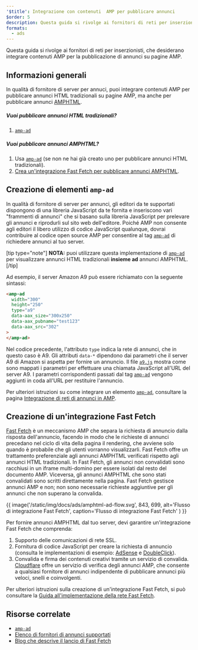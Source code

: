 ```yaml
---
'$title': Integrazione con contenuti  AMP per pubblicare annunci
$order: 5
description: Questa guida si rivolge ai fornitori di reti per inserzionisti, che desiderano integrare contenuti AMP per la pubblicazione di annunci su pagine AMP.
formats:
  - ads
---
```


Questa guida si rivolge ai fornitori di reti per inserzionisti, che desiderano integrare contenuti AMP per la pubblicazione di annunci su pagine AMP.

## Informazioni generali

In qualità di fornitore di server per annuci, puoi integrare contenuti AMP per pubblicare annunci HTML tradizionali su pagine AMP, ma anche per pubblicare annunci [AMPHTML](../../../documentation/guides-and-tutorials/learn/intro-to-amphtml-ads.md).

##### Vuoi pubblicare annunci HTML tradizionali?

1. [`amp-ad`](../../../documentation/components/reference/amp-ad.md)

##### Vuoi pubblicare annunci AMPHTML?

1. Usa [`amp-ad`](../../../documentation/components/reference/amp-ad.md) (se non ne hai già creato uno per pubblicare annunci HTML tradizionali).
2. [Crea un'integrazione Fast Fetch per pubblicare annunci AMPHTML](#creating-a-fast-fetch-integration).

## Creazione di elementi `amp-ad` <a name="creating-an-amp-ad"></a>

In qualità di fornitore di server per annunci, gli editori da te supportati dispongono di una libreria JavaScript da te fornita e inseriscono vari "frammenti di annunci" che si basano sulla libreria JavaScript per prelevare gli annunci e riprodurli sul sito web dell'editore. Poiché AMP non consente agli editori il libero utilizzo di codice JavaScript qualunque, dovrai contribuire al codice open source AMP per consentire al tag [`amp-ad`](../../../documentation/components/reference/amp-ad.md) di richiedere annunci al tuo server.

[tip type="note"] **NOTA:** puoi utilizzare questa implementazione di [`amp-ad`](../../../documentation/components/reference/amp-ad.md) per visualizzare annunci HTML tradizionali **insieme ad** annunci AMPHTML. [/tip]

Ad esempio, il server Amazon A9 può essere richiamato con la seguente sintassi:

```html
<amp-ad
  width="300"
  height="250"
  type="a9"
  data-aax_size="300x250"
  data-aax_pubname="test123"
  data-aax_src="302"
>
</amp-ad>
```

Nel codice precedente, l'attributo `type` indica la rete di annunci, che in questo caso è A9. Gli attributi `data-*` dipendono dai parametri che il server A9 di Amazon si aspetta per fornire un annuncio. Il file [`a9.js`](https://github.com/ampproject/amphtml/blob/master/ads/a9.js) mostra come sono mappati i parametri per effettuare una chiamata JavaScript all'URL del server A9. I parametri corrispondenti passati dal tag [`amp-ad`](../../../documentation/components/reference/amp-ad.md) vengono aggiunti in coda all'URL per restituire l'annuncio.

Per ulteriori istruzioni su come integrare un elemento [`amp-ad`](../../../documentation/components/reference/amp-ad.md), consultare la pagina [Integrazione di reti di annunci in AMP](https://github.com/ampproject/amphtml/blob/master/ads/README.md).

## Creazione di un'integrazione Fast Fetch <a name="creating-a-fast-fetch-integration"></a>

[Fast Fetch](https://blog.amp.dev/2017/08/21/even-faster-loading-ads-in-amp/) è un meccanismo AMP che separa la richiesta di annuncio dalla risposta dell'annuncio, facendo in modo che le richieste di annunci precedano nel ciclo di vita della pagina il rendering, che avviene solo quando è probabile che gli utenti vorranno visualizzarli. Fast Fetch offre un trattamento preferenziale agli annunci AMPHTML verificati rispetto agli annunci HTML tradizionali. In Fast Fetch, gli annunci non convalidati sono racchiusi in un iframe multi-domino per essere isolati dal resto del documento AMP. Viceversa, gli annunci AMPHTML che sono stati convalidati sono scritti direttamente nella pagina. Fast Fetch gestisce annunci AMP e non; non sono necessarie richieste aggiuntive per gli annunci che non superano la convalida.

{{ image('/static/img/docs/ads/amphtml-ad-flow.svg', 843, 699, alt='Flusso di integrazione Fast Fetch', caption='Flusso di integrazione Fast Fetch' ) }}

Per fornire annunci AMPHTML dal tuo server, devi garantire un'integrazione Fast Fetch che comprenda:

1. Supporto delle comunicazioni di rete SSL.
2. Fornitura di codice JavaScript per creare la richiesta di annuncio (consulta le implementazioni di esempio: [AdSense](https://github.com/ampproject/amphtml/tree/master/extensions/amp-ad-network-adsense-impl) e [DoubleClick](https://github.com/ampproject/amphtml/tree/master/extensions/amp-ad-network-doubleclick-impl)).
3. Convalida e firma dei contenuti creativi tramite un servizio di convalida. [Cloudflare](https://blog.cloudflare.com/firebolt/) offre un servizio di verifica degli annunci AMP, che consente a qualsiasi fornitore di annunci indipendente di pubblicare annunci più veloci, snelli e coinvolgenti.

Per ulteriori istruzioni sulla creazione di un'integrazione Fast Fetch, si può consultare la [Guida all'implementazione della rete Fast Fetch](https://github.com/ampproject/amphtml/blob/master/ads/google/a4a/docs/Network-Impl-Guide.md).

## Risorse correlate

- [`amp-ad`](../../../documentation/components/reference/amp-ad.md)
- [Elenco di fornitori di annunci supportati](../../../documentation/guides-and-tutorials/develop/monetization/ads_vendors.md)
- [Blog che descrive il lancio di Fast Fetch](https://blog.amp.dev/2017/08/21/even-faster-loading-ads-in-amp/)
